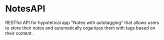 # NotesAPI
RESTful API for hypotetical app "Notes with autotagging" that allows users to store their notes and automatically organizes them with tags based on their content.
